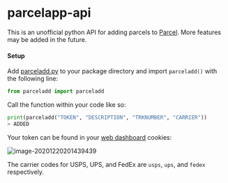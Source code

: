 # parcelapp-api

This is an unofficial python API for adding parcels to [Parcel](https://parcelapp.net/). More features may be added in the future.

#### Setup

Add [parceladd.py](https://raw.githubusercontent.com/rynlu/parcelapp-api/main/parceladd.py) to your package directory and import `parceladd()` with the following line:

```python
from parceladd import parceladd
```

Call the function within your code like so:

```python
print(parceladd("TOKEN", "DESCRIPTION", "TRKNUMBER", "CARRIER"))
> ADDED
```

Your token can be found in your [web dashboard](https://web.parcelapp.net/) cookies:

![image-20201220201439439](https://cdn.discordapp.com/attachments/480736870540771329/790386685787504690/unknown.png)

The carrier codes for USPS, UPS, and FedEx are `usps`, `ups`, and `fedex` respectively.
